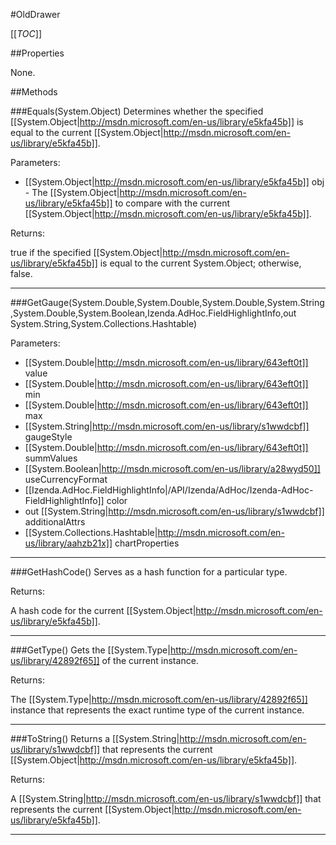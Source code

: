 #OldDrawer

[[_TOC_]]

##Properties

None.


##Methods

###Equals(System.Object)
Determines whether the specified [[System.Object|http://msdn.microsoft.com/en-us/library/e5kfa45b]] is equal to the current [[System.Object|http://msdn.microsoft.com/en-us/library/e5kfa45b]].

Parameters: 

* [[System.Object|http://msdn.microsoft.com/en-us/library/e5kfa45b]] obj  - The [[System.Object|http://msdn.microsoft.com/en-us/library/e5kfa45b]] to compare with the current [[System.Object|http://msdn.microsoft.com/en-us/library/e5kfa45b]].





Returns:

true if the specified [[System.Object|http://msdn.microsoft.com/en-us/library/e5kfa45b]] is equal to the current System.Object; otherwise, false.


---


###GetGauge(System.Double,System.Double,System.Double,System.String,System.Double,System.Boolean,Izenda.AdHoc.FieldHighlightInfo,out System.String,System.Collections.Hashtable)


Parameters: 

* [[System.Double|http://msdn.microsoft.com/en-us/library/643eft0t]] value 
* [[System.Double|http://msdn.microsoft.com/en-us/library/643eft0t]] min 
* [[System.Double|http://msdn.microsoft.com/en-us/library/643eft0t]] max 
* [[System.String|http://msdn.microsoft.com/en-us/library/s1wwdcbf]] gaugeStyle 
* [[System.Double|http://msdn.microsoft.com/en-us/library/643eft0t]] summValues 
* [[System.Boolean|http://msdn.microsoft.com/en-us/library/a28wyd50]] useCurrencyFormat 
* [[Izenda.AdHoc.FieldHighlightInfo|/API/Izenda/AdHoc/Izenda-AdHoc-FieldHighlightInfo]] color 
* out [[System.String|http://msdn.microsoft.com/en-us/library/s1wwdcbf]] additionalAttrs 
* [[System.Collections.Hashtable|http://msdn.microsoft.com/en-us/library/aahzb21x]] chartProperties 






---


###GetHashCode()
 Serves as a hash function for a particular type.  





Returns:

A hash code for the current [[System.Object|http://msdn.microsoft.com/en-us/library/e5kfa45b]].


---


###GetType()
Gets the [[System.Type|http://msdn.microsoft.com/en-us/library/42892f65]] of the current instance.





Returns:

The [[System.Type|http://msdn.microsoft.com/en-us/library/42892f65]] instance that represents the exact runtime type of the current instance.


---


###ToString()
Returns a [[System.String|http://msdn.microsoft.com/en-us/library/s1wwdcbf]] that represents the current [[System.Object|http://msdn.microsoft.com/en-us/library/e5kfa45b]].





Returns:

A [[System.String|http://msdn.microsoft.com/en-us/library/s1wwdcbf]] that represents the current [[System.Object|http://msdn.microsoft.com/en-us/library/e5kfa45b]].


---


